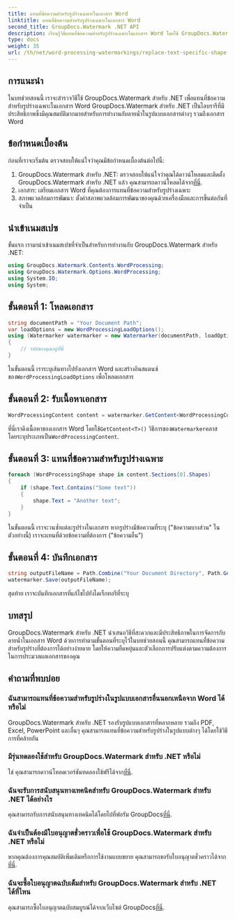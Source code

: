 ```yaml
---
title: แทนที่ข้อความสำหรับรูปร่างเฉพาะในเอกสาร Word
linktitle: แทนที่ข้อความสำหรับรูปร่างเฉพาะในเอกสาร Word
second_title: GroupDocs.Watermark .NET API
description: เรียนรู้วิธีแทนที่ข้อความสำหรับรูปร่างเฉพาะในเอกสาร Word โดยใช้ GroupDocs.Watermark สำหรับ .NET ปฏิบัติตามบทช่วยสอนทีละขั้นตอนของเรา
type: docs
weight: 35
url: /th/net/word-processing-watermarkings/replace-text-specific-shape-word-docs/
---
```

## การแนะนำ
ในบทช่วยสอนนี้ เราจะสำรวจวิธีใช้ GroupDocs.Watermark สำหรับ .NET เพื่อแทนที่ข้อความสำหรับรูปร่างเฉพาะในเอกสาร Word GroupDocs.Watermark สำหรับ .NET เป็นไลบรารีที่มีประสิทธิภาพซึ่งมีคุณสมบัติมากมายสำหรับการทำงานกับลายน้ำในรูปแบบเอกสารต่างๆ รวมถึงเอกสาร Word
## ข้อกำหนดเบื้องต้น
ก่อนที่เราจะเริ่มต้น ตรวจสอบให้แน่ใจว่าคุณมีข้อกำหนดเบื้องต้นต่อไปนี้:
1.  GroupDocs.Watermark สำหรับ .NET: ตรวจสอบให้แน่ใจว่าคุณได้ดาวน์โหลดและติดตั้ง GroupDocs.Watermark สำหรับ .NET แล้ว คุณสามารถดาวน์โหลดได้จาก[ที่นี่](https://releases.groupdocs.com/Watermark/net/).
2. เอกสาร: เตรียมเอกสาร Word ที่คุณต้องการแทนที่ข้อความสำหรับรูปร่างเฉพาะ
3. สภาพแวดล้อมการพัฒนา: ตั้งค่าสภาพแวดล้อมการพัฒนาของคุณด้วยเครื่องมือและการขึ้นต่อกันที่จำเป็น

## นำเข้าเนมสเปซ
ขั้นแรก เรามานำเข้าเนมสเปซที่จำเป็นสำหรับการทำงานกับ GroupDocs.Watermark สำหรับ .NET:
```csharp
using GroupDocs.Watermark.Contents.WordProcessing;
using GroupDocs.Watermark.Options.WordProcessing;
using System.IO;
using System;
```
## ขั้นตอนที่ 1: โหลดเอกสาร
```csharp
string documentPath = "Your Document Path";
var loadOptions = new WordProcessingLoadOptions();
using (Watermarker watermarker = new Watermarker(documentPath, loadOptions))
{
    // รหัสของคุณอยู่ที่นี่
}
```
 ในขั้นตอนนี้ เราระบุเส้นทางไปยังเอกสาร Word และสร้างอินสแตนซ์ของ`WordProcessingLoadOptions` เพื่อโหลดเอกสาร
## ขั้นตอนที่ 2: รับเนื้อหาเอกสาร
```csharp
WordProcessingContent content = watermarker.GetContent<WordProcessingContent>();
```
 ที่นี่เราดึงเนื้อหาของเอกสาร Word โดยใช้`GetContent<T>()` วิธีการของ`Watermarker`คลาส โดยระบุประเภทเป็น`WordProcessingContent`.
## ขั้นตอนที่ 3: แทนที่ข้อความสำหรับรูปร่างเฉพาะ
```csharp
foreach (WordProcessingShape shape in content.Sections[0].Shapes)
{
    if (shape.Text.Contains("Some text"))
    {
        shape.Text = "Another text";
    }
}
```
ในขั้นตอนนี้ เราจะวนซ้ำแต่ละรูปร่างในเอกสาร หากรูปร่างมีข้อความที่ระบุ ("ข้อความบางส่วน" ในตัวอย่างนี้) เราจะแทนที่ด้วยข้อความที่ต้องการ ("ข้อความอื่น")
## ขั้นตอนที่ 4: บันทึกเอกสาร
```csharp
string outputFileName = Path.Combine("Your Document Directory", Path.GetFileName(documentPath));
watermarker.Save(outputFileName);
```
สุดท้าย เราจะบันทึกเอกสารที่แก้ไขไปยังไดเร็กทอรีที่ระบุ

## บทสรุป
GroupDocs.Watermark สำหรับ .NET นำเสนอวิธีที่สะดวกและมีประสิทธิภาพในการจัดการกับลายน้ำในเอกสาร Word ด้วยการทำตามขั้นตอนที่ระบุไว้ในบทช่วยสอนนี้ คุณสามารถแทนที่ข้อความสำหรับรูปร่างที่ต้องการได้อย่างง่ายดาย โดยให้ความยืดหยุ่นและตัวเลือกการปรับแต่งตามความต้องการในการประมวลผลเอกสารของคุณ
## คำถามที่พบบ่อย
### ฉันสามารถแทนที่ข้อความสำหรับรูปร่างในรูปแบบเอกสารอื่นนอกเหนือจาก Word ได้หรือไม่
GroupDocs.Watermark สำหรับ .NET รองรับรูปแบบเอกสารที่หลากหลาย รวมถึง PDF, Excel, PowerPoint และอื่นๆ คุณสามารถแทนที่ข้อความสำหรับรูปร่างในรูปแบบต่างๆ ได้โดยใช้วิธีการที่คล้ายกัน
### มีรุ่นทดลองใช้สำหรับ GroupDocs.Watermark สำหรับ .NET หรือไม่
 ใช่ คุณสามารถดาวน์โหลดเวอร์ชันทดลองใช้ฟรีได้จาก[ที่นี่](https://releases.groupdocs.com/).
### ฉันจะรับการสนับสนุนทางเทคนิคสำหรับ GroupDocs.Watermark สำหรับ .NET ได้อย่างไร
คุณสามารถรับการสนับสนุนทางเทคนิคได้โดยไปที่ฟอรัม GroupDocs[ที่นี่](https://forum.groupdocs.com/c/watermark/19).
### ฉันจำเป็นต้องมีใบอนุญาตชั่วคราวเพื่อใช้ GroupDocs.Watermark สำหรับ .NET หรือไม่
 หากคุณต้องการคุณสมบัติเพิ่มเติมหรือการใช้งานแบบขยาย คุณสามารถขอรับใบอนุญาตชั่วคราวได้จาก[ที่นี่](https://purchase.groupdocs.com/temporary-license/).
### ฉันจะซื้อใบอนุญาตฉบับเต็มสำหรับ GroupDocs.Watermark สำหรับ .NET ได้ที่ไหน
 คุณสามารถซื้อใบอนุญาตฉบับสมบูรณ์ได้จากเว็บไซต์ GroupDocs[ที่นี่](https://purchase.groupdocs.com/buy).